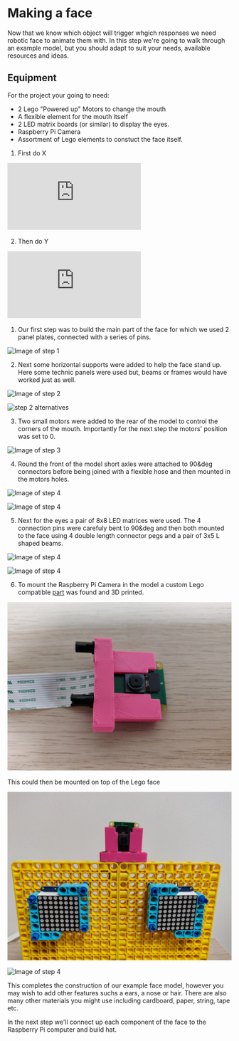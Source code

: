 # Making a face

Now that we know which object will trigger whgich responses we need robotic face to animate them with. In this step we're going to walk through an example model, but you should adapt to suit your needs, available resources and ideas.

## Equipment 
For the project your going to need:

- 2 Lego "Powered up" Motors to change the mouth
- A flexible element for the mouth itself
- 2 LED matrix boards (or similar) to display the eyes.
- Raspberry Pi Camera
- Assortment of Lego elements to constuct the face itself.

1. First do X
<iframe class="responsive-embed__iframe" src="https://sketchfab.com/models/98a2497577ef4c2eb109030af48a13c3/embed" frameborder="0" allowvr allowfullscreen mozallowfullscreen="true" webkitallowfullscreen="true"></iframe>

2. Then do Y

<iframe class="responsive-embed__iframe" src="https://sketchfab.com/models/849e3892cc3444b6a86c9444460e5b11/embed" frameborder="0" allowvr allowfullscreen mozallowfullscreen="true" webkitallowfullscreen="true"></iframe>






1. Our first step was to build the main part of the face for which we used 2 panel plates, connected with a series of pins.

  ![Image of step 1](images/build_01.jpg)

2. Next some horizontal supports were added to help the face stand up. Here some technic panels were used but, beams or frames would have worked just as well.

  ![Image of step 2](images/build_02.jpg)

  ![step 2 alternatives](images/build_02a.jpg)

3. Two small motors were added to the rear of the model to control the corners of the mouth. Importantly for the next step the motors' position was set to 0.

  ![Image of step 3](images//build_03.jpg)

4. Round the front of the model short axles were attached to 90&deg connectors before being joined with a flexible hose and then mounted in the motors holes.

  ![Image of step 4](images/build_04.jpg)

  ![Image of step 4](images/build_05.jpg)

5. Next for the eyes a pair of 8x8 LED matrices were used. The 4 connection pins were carefuly bent to 90&deg and then both mounted to the face using 4 double length connector pegs and a pair of 3x5 L shaped beams.

  ![Image of step 4](images/build_06.jpg)

  ![Image of step 4](images/build_07.jpg)

6. To mount the Raspberry Pi Camera in the model a custom Lego compatible [part](https://www.thingiverse.com/thing:3273396) was found and 3D printed.  

  ![Image of step 4](images/build_08.jpg)

  This could then be mounted on top of the Lego face

  ![Image of step 4](images/build_09.jpg)

  ![Image of step 4](images/build_10.jpg)

This completes the construction of our example face model, however you may wish to add other features suchs a ears, a nose or hair. There are also many other materials you might use including cardboard, paper, string, tape etc.

In the next step we'll connect up each component of the face to the Raspberry Pi computer and build hat.
